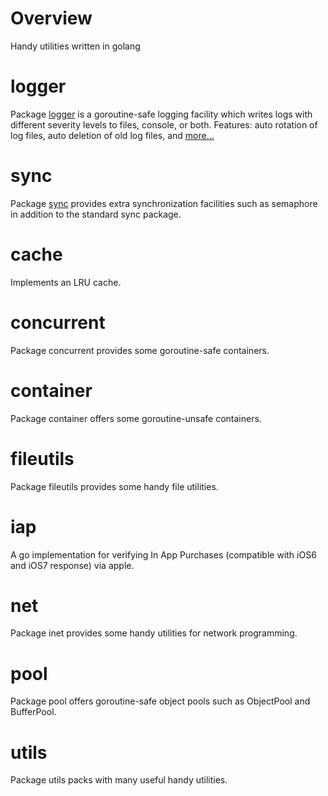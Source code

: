 # Overview

Handy utilities written in golang

# logger

Package [logger](./logger) is a goroutine-safe logging facility which writes logs with different severity levels to files, console, or both. Features: auto rotation of log files, auto deletion of old log files, and [more...](./logger)

# sync

Package [sync](./sync) provides extra synchronization facilities such as semaphore in addition to the standard sync package.

# cache

Implements an LRU cache.

# concurrent

Package concurrent provides some goroutine-safe containers.

# container

Package container offers some goroutine-unsafe containers.

# fileutils

Package fileutils provides some handy file utilities.

# iap

A go implementation for verifying In App Purchases (compatible with iOS6 and iOS7 response) via apple.

# net

Package inet provides some handy utilities for network programming.

# pool

Package pool offers goroutine-safe object pools such as ObjectPool and BufferPool.

# utils

Package utils packs with many useful handy utilities.
